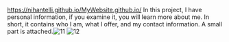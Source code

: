 https://nihantelli.github.io/MyWebsite.github.io/
In this project, I have personal information, if you examine it, you will learn more about me. In short, it contains who I am, what I offer, and my contact information.
A small part is attached.![11](https://user-images.githubusercontent.com/111304583/208918180-3cfcefab-75fe-4f3e-b079-e8b1d91f8379.PNG)
![12](https://user-images.githubusercontent.com/111304583/208918184-a1d390e8-7962-4b75-aad6-7f2d1662c954.PNG)
